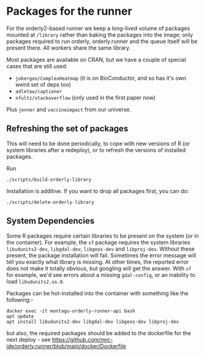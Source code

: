# Packages for the runner

For the orderly2-based runner we keep a long-lived volume of packages mounted at `/library` rather than baking the packages into the image; only packages required to run orderly, orderly.runner and the queue itself will be present there.   All workers share the same library.

Most packages are available on CRAN, but we have a couple of special cases that are still used:

* `jokergoo/ComplexHeatmap` (it is on BioConductor, and so has it's own weird set of deps too)
* `adletaw/captioner`
* `nfultz/stackoverflow` (only used in the first paper now)

Plus `jenner` and `vaccineimpact` from our universe.

## Refreshing the set of packages

This will need to be done periodically, to cope with new versions of R (or system libraries after a redeploy), or to refresh the versions of installed packages.

Run

```
./scripts/build-orderly-library
```

Installation is additive.  If you want to drop all packages first, you can do:

```
./scripts/delete-orderly-library
```

## System Dependencies

Some R packages require certain libraries to be present on the system (or in the container).
For example, the `sf` package requires the system libraries `libudunits2-dev`, `libgdal-dev`, 
`libgeos-dev` and `libproj-dev`. Without these present, the package installation will fail. 
Sometimes the error message will tell you exactly what library is missing. At other times,
the reported error does not make it totally obvious, but googling will get the answer. 
With `sf` for example, we'd see errors about a missing `gdal-config`, or an inability to 
load `libudunits2.so.0`.

Packages can be hot-installed into the container with something like the following:-

```
docker exec -it montagu-orderly-runner-api bash
apt update
apt install libudunits2-dev libgdal-dev libgeos-dev libproj-dev
```

but also, the required packages should be added to the dockerfile for the next deploy - 
see https://github.com/mrc-ide/orderly.runner/blob/main/docker/Dockerfile
